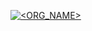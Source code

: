 [![<ORG_NAME>](https://circleci.com/gh/xavidop/alexa-proactive-event-sender.svg?style=shield )](https://app.circleci.com/pipelines/github/xavidop/alexa-proactive-event-sender)



